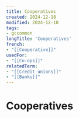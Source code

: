 ```yaml
---
title: Cooperatives
created: 2024-12-18
modified: 2024-12-18
tags:
- gccommon
longTitle: 'Cooperatives'
french:
- "[[Cooperative]]"
usedFor:
- "[[Co-ops]]"
relatedTerm:
- "[[Credit unions]]"
- "[[Banks]]"
---
```

# Cooperatives
